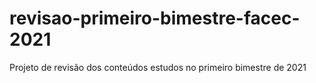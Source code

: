 # revisao-primeiro-bimestre-facec-2021
Projeto de revisão dos conteúdos estudos no primeiro bimestre de 2021
